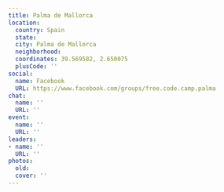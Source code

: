 ```yaml
---
title: Palma de Mallorca
location:
  country: Spain
  state: 
  city: Palma de Mallorca
  neighborhood: 
  coordinates: 39.569582, 2.650075
  plusCode: ''
social:
  name: Facebook
  URL: https://www.facebook.com/groups/free.code.camp.palma
chat:
  name: ''
  URL: ''
event:
  name: ''
  URL: ''
leaders:
- name: ''
  URL: ''
photos:
  old: 
  cover: ''
---
```

